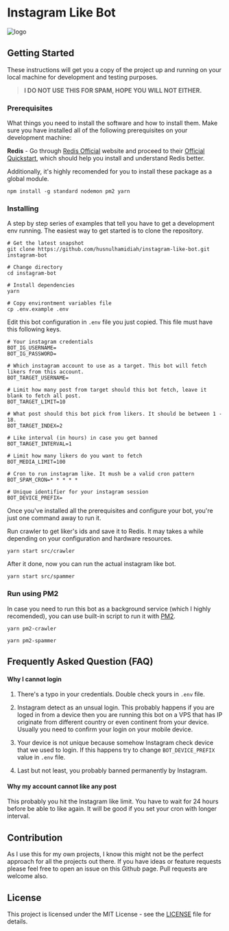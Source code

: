 # Instagram Like Bot

![logo](https://cloud.githubusercontent.com/assets/1809268/15931032/2792427e-2e56-11e6-831e-ffab238cc4a2.png)

## Getting Started

These instructions will get you a copy of the project up and running on your local machine for development and testing purposes.

> **I DO NOT USE THIS FOR SPAM, HOPE YOU WILL NOT EITHER.**

### Prerequisites

What things you need to install the software and how to install them. Make sure you have installed all of the following prerequisites on your development machine:

**Redis** - Go through [Redis Official](https://redis.io) website and proceed to their [Official Quickstart](https://redis.io/topics/quickstart), which should help you install and understand Redis better.

Additionally, it's highly recomended for you to install these package as a global module.

```
npm install -g standard nodemon pm2 yarn
```

### Installing

A step by step series of examples that tell you have to get a development env running. The easiest way to get started is to clone the repository.

```
# Get the latest snapshot
git clone https://github.com/husnulhamidiah/instagram-like-bot.git instagram-bot

# Change directory
cd instagram-bot

# Install dependencies
yarn

# Copy environtment variables file
cp .env.example .env
```

Edit this bot configuration in `.env` file you just copied. This file must have this following keys.

```
# Your instagram credentials
BOT_IG_USERNAME=
BOT_IG_PASSWORD=

# Which instagram account to use as a target. This bot will fetch likers from this account.
BOT_TARGET_USERNAME=

# Limit how many post from target should this bot fetch, leave it blank to fetch all post.
BOT_TARGET_LIMIT=10

# What post should this bot pick from likers. It should be between 1 - 18.
BOT_TARGET_INDEX=2

# Like interval (in hours) in case you get banned
BOT_TARGET_INTERVAL=1

# Limit how many likers do you want to fetch
BOT_MEDIA_LIMIT=100

# Cron to run instagram like. It mush be a valid cron pattern
BOT_SPAM_CRON=* * * * *

# Unique identifier for your instagram session
BOT_DEVICE_PREFIX=
```

Once you've installed all the prerequisites and configure your bot, you're just one command away to run it.

Run crawler to get liker's ids and save it to Redis. It may takes a while depending on your configuration and hardware resources.

```
yarn start src/crawler
```

After it done, now you can run the actual instagram like bot.

```
yarn start src/spammer
```

### Run using PM2

In case you need to run this bot as a background service (which I highly recomended), you can use built-in script to run it with [PM2](http://pm2.keymetrics.io/).

```
yarn pm2-crawler
```

```
yarn pm2-spammer
```

## Frequently Asked Question (FAQ)

#### Why I cannot login

1. There's a typo in your credentials. Double check yours in `.env` file.

2. Instagram detect as an unsual login. This probably happens if you are loged in from a device then you are running this bot on a VPS that has IP originate from different country or even continent from your device. Usually you need to confirm your login on your mobile device.

3. Your device is not unique because somehow Instagram check device that we used to login. If this happens try to change `BOT_DEVICE_PREFIX` value in `.env` file.

4. Last but not least, you probably banned permanently by Instagram.

#### Why my account cannot like any post

This probably you hit the Instagram like limit. You have to wait for 24 hours before be able to like again. It will be good if you set your cron with longer interval.


## Contribution

As I use this for my own projects, I know this might not be the perfect approach for all the projects out there.
If you have ideas or feature requests please feel free to open an issue on this Github page. Pull requests are welcome also.

## License

This project is licensed under the MIT License - see the [LICENSE](LICENSE) file for details.






